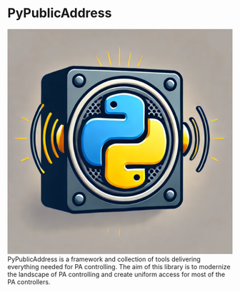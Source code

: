 # PyPublicAddress
![image info](./pypublicadress_logo.png)
PyPublicAddress is a framework and collection of tools delivering everything needed for PA controlling.
The aim of this library is to modernize the landscape of PA controlling and create uniform access for 
most of the PA controllers.